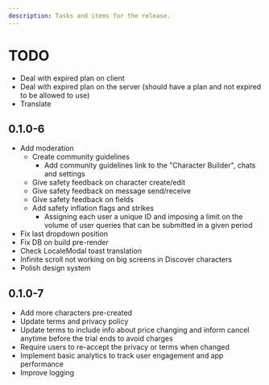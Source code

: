 ```yaml
---
description: Tasks and items for the release.
---
```


# TODO

- Deal with expired plan on client
- Deal with expired plan on the server (should have a plan and not expired to be allowed to use)
- Translate

## 0.1.0-6

- Add moderation
  - Create community guidelines
    - Add community guidelines link to the "Character Builder", chats and settings
  - Give safety feedback on character create/edit
  - Give safety feedback on message send/receive
  - Give safety feedback on fields
  - Add safety inflation flags and strikes
    - Assigning each user a unique ID and imposing a limit on the volume of user queries that can be submitted in a given period
- Fix last dropdown position
- Fix DB on build pre-render
- Check LocaleModal toast translation
- Infinite scroll not working on big screens in Discover characters
- Polish design system

## 0.1.0-7

- Add more characters pre-created
- Update terms and privacy policy
- Update terms to include info about price changing and inform cancel anytime before the trial ends to avoid charges
- Require users to re-accept the privacy or terms when changed
- Implement basic analytics to track user engagement and app performance
- Improve logging

